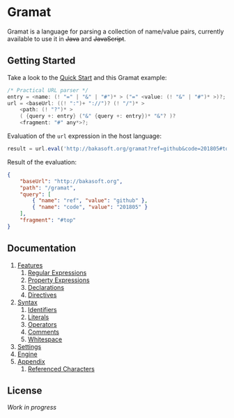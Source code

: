 # Gramat

Gramat is a language for parsing a collection of name/value pairs, currently available to use it in ~~Java~~ and ~~JavaScript~~.

## Getting Started

Take a look to the [Quick Start](QUICKSTART.md) and this Gramat example:

```c
/* Practical URL parser */
entry = <name: (! "=" | "&" | "#")* > ("=" <value: (! "&" | "#")* >)?;
url = <baseUrl: ((! ":")+ "://")? (! "/")* >
    <path: (! "?")* >
    ( {query +: entry} ("&" {query +: entry})* "&"? )?
    <fragment: "#" any*>?;
```

Evaluation of the `url` expression in the host language:

```javascript
result = url.eval('http://bakasoft.org/gramat?ref=github&code=201805#top');
```

Result of the evaluation:

```json
{
    "baseUrl": "http://bakasoft.org",
    "path": "/gramat",
    "query": [
        { "name": "ref", "value": "github" },
        { "name": "code", "value": "201805" }
    ],
    "fragment": "#top"
}
```

## Documentation

1. [Features](FEATURES.md)
    1. [Regular Expressions](FEATURES.md#regular-expressions)
    1. [Property Expressions](FEATURES.md#property-expressions)
    1. [Declarations](FEATURES.md#declarations)
    1. [Directives](FEATURES.md#directives)
1. [Syntax](SYNTAX.md)
    1. [Identifiers](SYNTAX.md#identifiers)
    1. [Literals](SYNTAX.md#literals)
    1. [Operators](SYNTAX.md#operators)
    1. [Comments](SYNTAX.md#comments)
    1. [Whitespace](SYNTAX.md#whitespace)
1. [Settings](SETTINGS.md)
1. [Engine](ENGINE.md)
1. [Appendix](APPENDIX.md)
    1. [Referenced Characters](APPENDIX.md#referenced-characters)

## License

*Work in progress*
